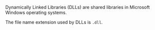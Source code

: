 Dynamically Linked Libraries (DLLs) are shared libraries in Microsoft Windows operating systems.

The file name extension used by DLLs is `.dll`.
